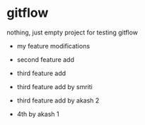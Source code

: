 # gitflow
nothing, just empty project for testing gitflow

- my feature modifications

- second feature add

- third feature add

- third feature add by smriti

- third feature add by akash 2

- 4th by akash 1
